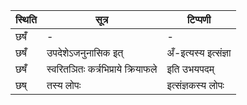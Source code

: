 | स्थिति | सूत्र | टिप्पणी |
| ----- | ------- | ------ |
| छषँ॑ | - | - |
| छषँ॑ | उपदेशेऽजनुनासिक इत् | अँ-इत्यस्य इत्संज्ञा |
| छषँ॑ | स्वरितञितः कर्त्रभिप्राये क्रियाफले | इति उभयपदम् |
| छष् | तस्य लोपः | इत्संज्ञकस्य लोपः |
